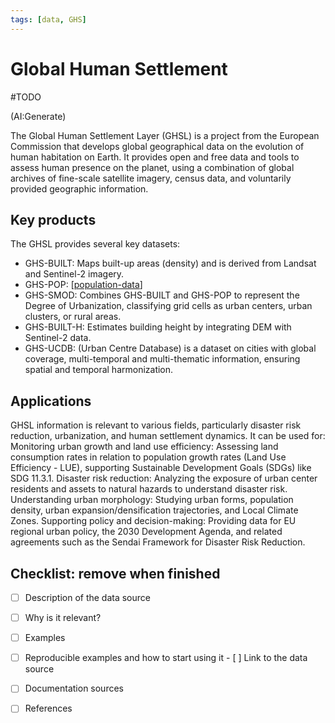 ```yaml
---
tags: [data, GHS]
---
```


# Global Human Settlement

#TODO

(AI:Generate)

The Global Human Settlement Layer (GHSL) is a project from the European Commission that develops global geographical data on the evolution of human habitation on Earth. It provides open and free data and tools to assess human presence on the planet, using a combination of global archives of fine-scale satellite imagery, census data, and voluntarily provided geographic information. 

## Key products

The GHSL provides several key datasets: 

-   GHS-BUILT: Maps built-up areas (density) and is derived from Landsat and Sentinel-2 imagery.
-   GHS-POP: [[population-data]]
-   GHS-SMOD: Combines GHS-BUILT and GHS-POP to represent the Degree of Urbanization, classifying grid cells as urban centers, urban clusters, or rural areas.
-   GHS-BUILT-H: Estimates building height by integrating DEM with Sentinel-2 data.
-   GHS-UCDB: (Urban Centre Database) is a dataset on cities with global coverage, multi-temporal and multi-thematic information, ensuring spatial and temporal harmonization. 

## Applications

GHSL information is relevant to various fields, particularly disaster risk reduction, urbanization, and human settlement dynamics. It can be used for: 
Monitoring urban growth and land use efficiency: Assessing land consumption rates in relation to population growth rates (Land Use Efficiency - LUE), supporting Sustainable Development Goals (SDGs) like SDG 11.3.1.
Disaster risk reduction: Analyzing the exposure of urban center residents and assets to natural hazards to understand disaster risk.
Understanding urban morphology: Studying urban forms, population density, urban expansion/densification trajectories, and Local Climate Zones.
Supporting policy and decision-making: Providing data for EU regional urban policy, the 2030 Development Agenda, and related agreements such as the Sendai Framework for Disaster Risk Reduction. 

## Checklist: remove when finished

- [ ] Description of the data source
- [ ] Why is it relevant?
- [ ] Examples
- [ ] Reproducible examples and how to start using it
      - [ ] Link to the data source
- [ ] Documentation sources
- [ ] References


[//begin]: # "Autogenerated link references for markdown compatibility"
[population-data]: population-data.md "Population data"
[//end]: # "Autogenerated link references"